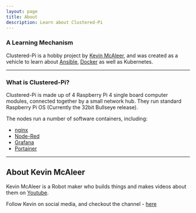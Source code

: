 ```yaml
---
layout: page
title: About
description: Learn about Clustered-Pi
---
```


### A Learning Mechanism
Clustered-Pi is a hobby project by [Kevin McAleer](https://www.youtube.com/kevinmcaleer28), and was created as a vehicle to learn about [Ansible](https://www.ansible.com), [Docker](https://www.docker.com) as well as Kubernetes.

---

### What is Clustered-Pi?
Clustered-Pi is made up of 4 Raspberry Pi 4 single board computer modules, connected together by a small network hub. They run standard Raspberry Pi OS (Currently the 32bit Bullseye release).

The nodes run a number of software containers, including:
- [nginx](https://www.nginx.org)
- [Node-Red](https://www.nodered.org)
- [Grafana](https://www.grafana.com)
- [Portainer](https://www.portainer.com)

---

## About Kevin McAleer
Kevin McAleer is a Robot maker who builds things and makes videos about them on [Youtube](https://www.youtube.com/kevinmcaleer28).

Follow Kevin on social media, and checkout the channel - [here](https://www.smarsfan.com/about/link_in_bio)